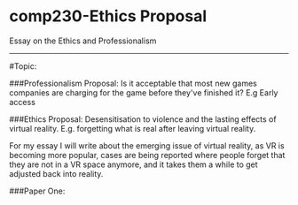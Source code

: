# comp230-Ethics Proposal
Essay on the Ethics and Professionalism
___

#Topic:

###Professionalism Proposal:
Is it acceptable that most new games companies are charging for the game before they've finished it? E.g Early access

###Ethics Proposal:
Desensitisation to violence and the lasting effects of virtual reality. E.g. forgetting what is real after leaving virtual reality.

For my essay I will write about the emerging issue of virtual reality, as VR is becoming more popular, cases are being reported where people forget that they are not in a VR space anymore, and it takes them a while to get adjusted back into reality.


###Paper One:
